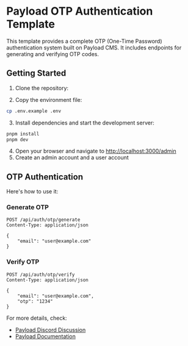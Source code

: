# Payload OTP Authentication Template

This template provides a complete OTP (One-Time Password) authentication system built on Payload CMS. It includes endpoints for generating and verifying OTP codes.

## Getting Started

1. Clone the repository:

2. Copy the environment file:

```bash
cp .env.example .env
```

3. Install dependencies and start the development server:

```bash
pnpm install
pnpm dev
```

4. Open your browser and navigate to <http://localhost:3000/admin>
5. Create an admin account and a user account

## OTP Authentication

Here's how to use it:

### Generate OTP

```http
POST /api/auth/otp/generate
Content-Type: application/json

{
    "email": "user@example.com"
}
```

### Verify OTP

```http
POST /api/auth/otp/verify
Content-Type: application/json

{
    "email": "user@example.com",
    "otp": "1234"
}
```

For more details, check:

- [Payload Discord Discussion](https://discord.com/channels/967097582721572934/1306521342601855056)
- [Payload Documentation](https://payloadcms.com/docs)
